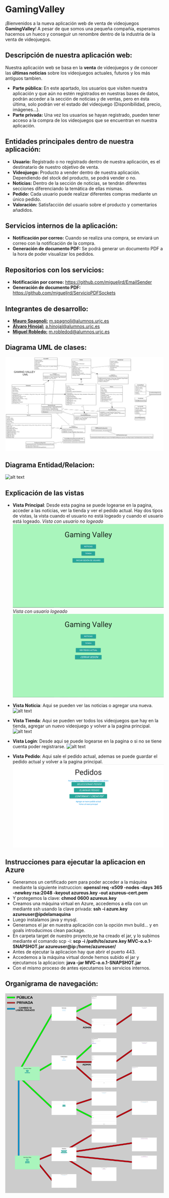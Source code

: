 # **GamingValley**

¡Bienvenidos a la nueva aplicación web de venta de videojuegos **GamingValley**! A pesar de que somos una pequeña compañia, esperamos hacernos un hueco y conseguir un renombre dentro de la industria de la venta de videojuegos.

## Descripción de nuestra aplicación web:

Nuestra aplicación web se basa en la **venta** de videojuegos y de conocer las **últimas noticias** sobre los videojuegos actuales, futuros y los más antiguos tambien.

- **Parte pública:** En este apartado, los usuarios que visiten nuestra aplicación y que aún no estén registrados en nuestras bases de datos, podrán acceder a la sección de noticias y de ventas, pero en ésta última, solo podrán ver el estado del videojuego (Disponibilidad, precio, imágenes...). 
- **Parte privada:** Una vez los usuarios se hayan registrado, pueden tener acceso a la compra de los videojuegos que se encuentran en nuestra aplicación.

## Entidades principales dentro de nuestra aplicación:

- **Usuario:** Registrado o no registrado dentro de nuestra aplicación, es el destinatario de nuestro objetivo de venta.
- **Videojuego:** Producto a vender dentro de nuestra aplicación. Dependiendo del stock del producto, se podrá vender o no.
- **Noticias:** Dentro de la sección de noticias, se tendrán diferentes secciones diferenciando la temática de ellas mismas.
- **Pedido:** Cada usuario puede realizar diferentes compras mediante un único pedido.
- **Valoración:** Satisfacción del usuario sobre el producto y comentarios añadidos.

## Servicios internos de la aplicación:

- **Notificación por correo:** Cuando se realiza una compra, se enviará un correo con la notificación de la compra.
- **Generación de documento PDF:** Se podrá generar un documento PDF a la hora de poder visualizar los pedidos.

## Repositorios con los servicios:

- **Notificación por correo:** https://github.com/migueljrd/EmailSender
- **Generación de documento PDF:** https://github.com/migueljrd/ServicioPDFSockets

## Integrantes de desarrollo:

- [**Mauro Spagnoli:**](https://github.com/MauroSpagnoli) m.spagnoli@alumnos.urjc.es
- [**Álvaro Hinojal:**](https://github.com/AHinojal) a.hinojal@alumnos.urjc.es
- [**Miguel Robledo:**](https://github.com/migueljrd) m.robledod@alumnos.urjc.es

## Diagrama UML de clases:
![alt text](https://github.com/MauroSpagnoli/GamingValley/blob/master/UMLFase3_GamingValley.png)

## Diagrama Entidad/Relacion:
![alt text](https://github.com/MauroSpagnoli/GamingValley/blob/master/ermodel.PNG) 

## Explicación de las vistas
- **Vista Principal**: Desde esta pagina se puede logearse en la pagina, acceder a las noticias, ver la tienda y ver el pedido actual. Hay dos tipos de vistas, la vista cuando el usuario no está logeado y cuando el usuario está logeado.
_Vista con usuario no logeado_
![alt text](https://github.com/MauroSpagnoli/GamingValley/blob/master/Vistas/inicioPublica.PNG)
_Vista con usuario logeado_
![alt text](https://github.com/MauroSpagnoli/GamingValley/blob/master/Vistas/inicioPrivada.PNG)

- **Vista Noticia**: Aqui se pueden ver las noticias o agregar una nueva.
![alt text](https://github.com/MauroSpagnoli/GamingValley/blob/master/Vistas/noticias.PNG)

- **Vista Tienda**: Aqui se pueden ver todos los videojuegos que hay en la tienda, agregar un nuevo videojuego y volver a la pagina principal.
![alt text](https://github.com/MauroSpagnoli/GamingValley/blob/master/Vistas/videojuegos.PNG)

- **Vista Login**: Desde aqui se puede logearse en la pagina o si no se tiene cuenta poder registrarse.
![alt text](https://github.com/MauroSpagnoli/GamingValley/blob/master/Vistas/form_login.PNG)

- **Vista Pedido**: Aqui sale el pedido actual, ademas se puede guardar el pedido actual y volver a la pagina principal.
![alt text](https://github.com/MauroSpagnoli/GamingValley/blob/master/Vistas/pedidos.PNG)

## Instrucciones para ejecutar la aplicacion en Azure
- Generamos un certificado pem para poder acceder a la máquina mediante la siguiente instruccion:
**openssl req -x509 -nodes -days 365 -newkey rsa:2048 -keyout azureus.key -out azureus-cert.pem**
- Y protegemos la clave:
**chmod 0600 azureus.key**
- Creamos una máquina virtual en Azure, accedemos a ella con un mediante ssh usando la clave privada:
**ssh -i azure.key azureuser@ipdelamaquina**
- Luego instalamos java y mysql.
- Generamos el jar en nuestra aplicación con la opción mvn build... y en goals introducimos clean package.
- En carpeta target de nuestro proyecto,se ha creado el jar, y lo subimos mediante el comando scp -i:
**scp -i /path/to/azure.key MVC-o.o.1-SNAPSHOT.jar azureuser@ip:/home/azureuser/**
- Antes de ejecutar la aplicacion hay que abrir el puerto 443.
- Accedemos a la máquina virtual donde hemos subido el jar y ejecutamos la aplicacion:
**java -jar MVC-o.o.1-SNAPSHOT.jar**
- Con el mismo proceso de antes ejecutamos los servicios internos.

## Organigrama de navegación:
![alt text](https://github.com/MauroSpagnoli/GamingValley/blob/master/organigrama.png)
